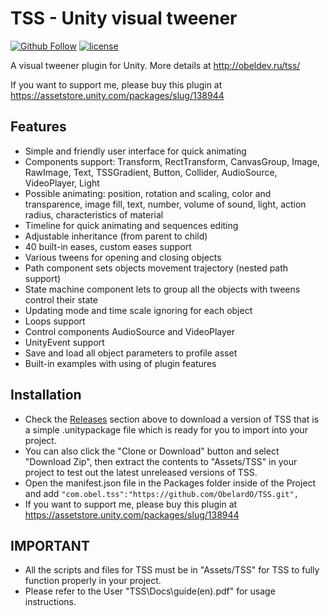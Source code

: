 # TSS - Unity visual tweener
[![Github Follow](https://img.shields.io/badge/twitter-%40ObelardO-blue.svg?style=flat-square&label=Follow)](https://github.com/ObelardO)
[![license](https://img.shields.io/badge/license-MIT-brightgreen.svg?style=flat-square)](https://github.com/ObelardO/TSS/blob/master/Documentation/license(eng).txt)

A visual tweener plugin for Unity. More details at http://obeldev.ru/tss/

If you want to support me, please buy this plugin at https://assetstore.unity.com/packages/slug/138944

## Features

- Simple and friendly user interface for quick animating
- Components support: Transform, RectTransform, CanvasGroup, Image, RawImage, Text, TSSGradient, Button, Collider, AudioSource, VideoPlayer, Light
- Possible animating: position, rotation and scaling, color and transparence, image fill, text, number, volume of sound, light, action radius, characteristics of material
- Timeline for quick animating and sequences editing
- Adjustable inheritance (from parent to child)
- 40 built-in eases, custom eases support
- Various tweens for opening and closing objects
- Path component sets objects movement trajectory (nested path support)
- State machine component lets to group all the objects with tweens control their state
- Updating mode and time scale ignoring for each object
- Loops support
- Control components AudioSource and VideoPlayer
- UnityEvent support
- Save and load all object parameters to profile asset
- Built-in examples with using of plugin features

## Installation

- Check the [Releases](https://github.com/ObelardO/TSS2.0/releases) section above to download a version of TSS that is a simple .unitypackage file which is ready for you to import into your project. 
- You can also click the "Clone or Download" button and select "Download Zip", then extract the contents to "Assets/TSS" in your project to test out the latest unreleased versions of TSS.
- Open the manifest.json file in the Packages folder inside of the Project and add ```"com.obel.tss":"https://github.com/ObelardO/TSS.git",```
- If you want to support me, please buy this plugin at https://assetstore.unity.com/packages/slug/138944

## IMPORTANT

- All the scripts and files for TSS must be in "Assets/TSS" for TSS to fully function properly in your project.
- Please refer to the User "TSS\Docs\guide(en).pdf" for usage instructions.
